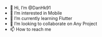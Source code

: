 - 👋 Hi, I’m @DanHk91
- 👀 I’m interested in Mobile
- 🌱 I’m currently learning Flutter
- 💞️ I’m looking to collaborate on Any Project
- 📫 How to reach me 

<!---
DanHk91/DanHk91 is a ✨ special ✨ repository because its `README.md` (this file) appears on your GitHub profile.
You can click the Preview link to take a look at your changes.
--->
